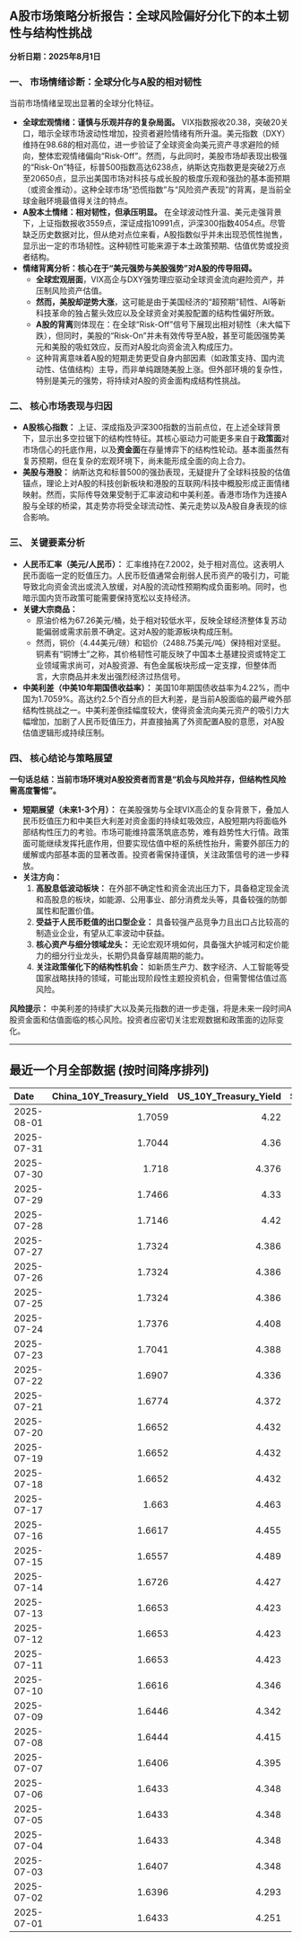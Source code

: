 ## A股市场策略分析报告：全球风险偏好分化下的本土韧性与结构性挑战

**分析日期：2025年8月1日**

### 一、 市场情绪诊断：全球分化与A股的相对韧性

当前市场情绪呈现出显著的全球分化特征。

*   **全球宏观情绪：谨慎与乐观并存的复杂局面。** VIX指数报收20.38，突破20关口，暗示全球市场波动性增加，投资者避险情绪有所升温。美元指数（DXY）维持在98.68的相对高位，进一步验证了全球资金向美元资产寻求避险的倾向，整体宏观情绪偏向“Risk-Off”。然而，与此同时，美股市场却表现出极强的“Risk-On”特征，标普500指数高达6238点，纳斯达克指数更是突破2万点至20650点，显示出美国市场对科技与成长股的极度乐观和强劲的基本面预期（或资金推动）。这种全球市场“恐慌指数”与“风险资产表现”的背离，是当前全球金融环境最值得关注的特点。
*   **A股本土情绪：相对韧性，但承压明显。** 在全球波动性升温、美元走强背景下，上证指数报收3559点，深证成指10991点，沪深300指数4054点。尽管缺乏历史数据对比，但从绝对点位来看，A股指数似乎并未出现恐慌性抛售，显示出一定的市场韧性。这种韧性可能来源于本土政策预期、估值优势或投资者结构。
*   **情绪背离分析：核心在于“美元强势与美股强势”对A股的传导阻碍。**
    *   **全球宏观层面**，VIX高企与DXY强势理应驱动全球资金流向避险资产，并压制风险资产估值。
    *   **然而，美股却逆势大涨**，这可能是由于美国经济的“超预期”韧性、AI等新科技革命的独占鳌头效应以及全球资金对美股配置的结构性偏好所致。
    *   **A股的背离**则体现在：在全球“Risk-Off”信号下展现出相对韧性（未大幅下跌），但同时，美股的“Risk-On”并未有效传导至A股，甚至可能因强势美元和美股的吸虹效应，反而对A股北向资金流入构成压力。
    *   这种背离意味着A股的短期走势更受自身内部因素（如政策支持、国内流动性、估值结构）主导，而非单纯跟随美股上涨。但外部环境的复杂性，特别是美元的强势，将持续对A股的资金面构成结构性挑战。

### 二、 核心市场表现与归因

*   **A股核心指数：** 上证、深成指及沪深300指数的当前点位，在上述全球背景下，显示出多空拉锯下的结构性特征。其核心驱动力可能更多来自于**政策面**对市场信心的托底作用，以及**资金面**在存量博弈下的结构性轮动。基本面虽然有复苏预期，但在复杂的宏观环境下，尚未能形成全面的向上合力。
*   **美股与港股：** 纳斯达克和标普500的强劲表现，无疑提升了全球科技股的估值锚点，理论上对A股的科技创新板块和港股的互联网/科技中概股形成正面情绪映射。然而，实际传导效果受制于汇率波动和中美利差。香港市场作为连接A股与全球的桥梁，其走势亦将受全球流动性、美元走势以及A股自身表现的综合影响。

### 三、 关键要素分析

*   **人民币汇率（美元/人民币）：** 汇率维持在7.2002，处于相对高位。这表明人民币面临一定的贬值压力。人民币贬值通常会削弱人民币资产的吸引力，可能导致北向资金流出或流入放缓，对A股的流动性预期构成负面影响。同时，也暗示国内货币政策可能需要保持宽松以支持经济。
*   **关键大宗商品：**
    *   原油价格为67.26美元/桶，处于相对较低水平，反映全球经济整体复苏动能偏弱或需求前景不确定。这对A股的能源板块构成压制。
    *   然而，铜价（4.44美元/磅）和铝价（2488.75美元/吨）保持相对坚挺。铜素有“铜博士”之称，其价格韧性可能反映了中国本土基建投资或特定工业领域需求尚可，对A股资源、有色金属板块形成一定支撑，但整体而言，大宗商品并未发出强烈经济过热信号。
*   **中美利差（中美10年期国债收益率）：** 美国10年期国债收益率为4.22%，而中国为1.7059%。高达约2.5个百分点的巨大利差，是当前A股面临的最严峻外部结构性挑战之一。中美利差倒挂幅度较大，使得资金流向美元资产的吸引力大幅增加，加剧了人民币贬值压力，并直接抽离了外资配置A股的意愿，对A股估值逻辑形成持续压制。

### 四、 核心结论与策略展望

**一句话总结：当前市场环境对A股投资者而言是“机会与风险并存，但结构性风险需高度警惕”。**

*   **短期展望（未来1-3个月）：** 在美股强势与全球VIX高企的复杂背景下，叠加人民币贬值压力和中美巨大利差对资金面的持续虹吸效应，A股短期内将面临外部结构性压力的考验。市场可能维持震荡筑底态势，难有趋势性大行情。政策面可能继续发挥托底作用，但要实现估值中枢的系统性抬升，需要外部压力的缓解或内部基本面的显著改善。投资者需保持谨慎，关注政策信号的进一步释放。
*   **关注方向：**
    1.  **高股息低波动板块：** 在外部不确定性和资金流出压力下，具备稳定现金流和高股息的板块，如能源、公用事业、部分消费龙头等，具备较强的防御属性和配置价值。
    2.  **受益于人民币贬值的出口型企业：** 具备较强产品竞争力且出口占比较高的制造业企业，有望从汇率波动中获益。
    3.  **核心资产与细分领域龙头：** 无论宏观环境如何，具备强大护城河和定价能力的细分行业龙头，长期仍具备穿越周期的能力。
    4.  **关注政策催化下的结构性机会：** 如新质生产力、数字经济、人工智能等受国家战略扶持的领域，可能出现阶段性主题投资机会，但需警惕估值过高风险。

**风险提示：** 中美利差的持续扩大以及美元指数的进一步走强，将是未来一段时间A股资金面和估值面临的核心风险。投资者应密切关注宏观数据和政策面的边际变化。

---

## 最近一个月全部数据 (按时间降序排列)

| Date       |   China_10Y_Treasury_Yield |   US_10Y_Treasury_Yield |   Shanghai_Composite_Index |   CSI_300_Index |   Shenzhen_Component_Index |   GOLD_spot_price |   OIL_price |   ALUMINUM_future |   BTC_price |   USD_CNY_exchange_rate |   Commodity_Index_ETF |   US_Dollar_Index |   ETH_price |   LEAN_HOGS_future |   COPPER_future |   High_Yield_Bond_ETF |   LIVE_CATTLE_future |   GOLD_near_month_future |   NATURAL_GAS_future |   PLATINUM_future |   SILVER_future |   Long_Term_Treasury_ETF |   CORN_future |   SOYBEANS_future |   WHEAT_future |   SP500_close |   NASDAQ_close |   VIX_close |   GOLD_basis_spot_vs_near |
|:-----------|---------------------------:|------------------------:|---------------------------:|----------------:|---------------------------:|------------------:|------------:|------------------:|------------:|------------------------:|----------------------:|------------------:|------------:|-------------------:|----------------:|----------------------:|---------------------:|-------------------------:|---------------------:|------------------:|----------------:|-------------------------:|--------------:|------------------:|---------------:|--------------:|---------------:|------------:|--------------------------:|
| 2025-08-01 |                     1.7059 |                   4.22  |                    3559.95 |         4054.93 |                    10991.3 |            3416   |       67.26 |           2488.75 |      113076 |                  7.2002 |                 22.09 |            98.685 |     3456.59 |             90.125 |          4.443  |                 79.98 |              223.525 |                   3416   |                3.095 |            1330.8 |          37.105 |                    87.82 |        411    |            988    |         537    |       6238.01 |        20650.1 |       20.38 |                  0        |
| 2025-07-31 |                     1.7044 |                   4.36  |                    3573.21 |         4075.59 |                    11009.8 |            3293.2 |       69.26 |           2446.75 |      117831 |                  7.1764 |                 22.45 |           100.03  |     3808.2  |            107.125 |          4.3305 |                 80.38 |              227.775 |                   3293.2 |                3.106 |            1286.4 |          36.552 |                    86.92 |        394    |            961.75 |         523.25 |       6339.39 |        21122.4 |       16.72 |                  0        |
| 2025-07-30 |                     1.718  |                   4.376 |                    3615.72 |         4151.24 |                    11203   |            3295.8 |       70    |           2502.5  |      117831 |                  7.1764 |                 22.64 |            99.94  |     3808.2  |            107.025 |          5.57   |                 80.33 |              233.075 |                   3295.8 |                3.045 |            1360.7 |          37.566 |                    86.87 |        391.75 |            967.75 |         523.75 |       6362.9  |        21129.7 |       15.48 |                  0        |
| 2025-07-29 |                     1.7466 |                   4.33  |                    3609.71 |         4152.02 |                    11289.4 |            3323.4 |       69.21 |           2507    |      117922 |                  7.1778 |                 22.69 |            98.91  |     3793.45 |            107.25  |          5.6035 |                 80.5  |              229.725 |                   3324   |                3.081 |            1404   |          38.084 |                    87.32 |        389.25 |            981.75 |         529.75 |       6370.86 |        21098.3 |       15.98 |                 -0.600098 |
| 2025-07-28 |                     1.7146 |                   4.42  |                    3597.94 |         4135.82 |                    11217.6 |            3309.1 |       66.71 |           2533.5  |      117924 |                  7.1535 |                 22.4  |            98.66  |     3787.43 |            108.525 |          5.595  |                 80.45 |              227.875 |                   3310   |                2.988 |            1404.1 |          38.026 |                    85.87 |        393.75 |            988.75 |         538.5  |       6389.77 |        21178.6 |       15.03 |                 -0.899902 |
| 2025-07-27 |                     1.7324 |                   4.386 |                    3593.66 |         4127.16 |                    11168.1 |            3334   |       65.16 |           2546.5  |      119448 |                  7.1535 |                 22.17 |            97.65  |     3875.25 |            108.7   |          5.7635 |                 80.49 |              226.475 |                   3335.6 |                3.11  |            1407.4 |          38.167 |                    86.43 |        399.5  |            998.75 |         538.25 |       6388.64 |        21108.3 |       14.93 |                 -1.6001   |
| 2025-07-26 |                     1.7324 |                   4.386 |                    3593.66 |         4127.16 |                    11168.1 |            3334   |       65.16 |           2546.5  |      117947 |                  7.1535 |                 22.17 |            97.65  |     3741.4  |            108.7   |          5.7635 |                 80.49 |              226.475 |                   3335.6 |                3.11  |            1407.4 |          38.167 |                    86.43 |        399.5  |            998.75 |         538.25 |       6388.64 |        21108.3 |       14.93 |                 -1.6001   |
| 2025-07-25 |                     1.7324 |                   4.386 |                    3593.66 |         4127.16 |                    11168.1 |            3334   |       65.16 |           2546.5  |      117636 |                  7.1535 |                 22.17 |            97.65  |     3727.27 |            108.7   |          5.7635 |                 80.49 |              226.475 |                   3335.6 |                3.11  |            1407.4 |          38.167 |                    86.43 |        399.5  |            998.75 |         538.25 |       6388.64 |        21108.3 |       14.93 |                 -1.6001   |
| 2025-07-24 |                     1.7376 |                   4.408 |                    3605.73 |         4149.04 |                    11193.1 |            3371   |       66.03 |           2564.25 |      118368 |                  7.1595 |                 22.4  |            97.38  |     3708.01 |            108.2   |          5.777  |                 80.44 |              225.8   |                   3373.5 |                3.094 |            1424.6 |          39.021 |                    85.89 |        401.75 |           1004.25 |         541.5  |       6363.35 |        21058   |       15.39 |                 -2.5      |
| 2025-07-23 |                     1.7041 |                   4.388 |                    3582.3  |         4119.77 |                    11059   |            3394.1 |       65.25 |           2566.75 |      118755 |                  7.1743 |                 22.38 |            97.21  |     3629.7  |            108.475 |          5.795  |                 80.54 |              227.025 |                   3397.6 |                3.077 |            1437.7 |          39.278 |                    86.04 |        398.5  |           1005.75 |         540.5  |       6358.91 |        21020   |       15.37 |                 -3.5      |
| 2025-07-22 |                     1.6907 |                   4.336 |                    3581.86 |         4118.96 |                    11099.8 |            3439.2 |       66.21 |           2584.25 |      119995 |                  7.1755 |                 22.44 |            97.39  |     3749.15 |            107.75  |          5.697  |                 80.5  |              224.975 |                   3443.7 |                3.252 |            1465.5 |          39.32  |                    86.52 |        399.25 |           1010.25 |         549.5  |       6309.62 |        20892.7 |       16.5  |                 -4.5      |
| 2025-07-21 |                     1.6774 |                   4.372 |                    3559.79 |         4085.61 |                    11007.5 |            3401.9 |       67.2  |           2552    |      117440 |                  7.1777 |                 22.48 |            97.85  |     3763.37 |            107.35  |          5.6105 |                 80.36 |              225.225 |                   3406.4 |                3.325 |            1477.7 |          39.101 |                    86    |        403.75 |           1015    |         542.25 |       6305.6  |        20974.2 |       16.65 |                 -4.5      |
| 2025-07-20 |                     1.6652 |                   4.432 |                    3534.48 |         4058.55 |                    10913.8 |            3353   |       67.34 |           2507.25 |      117301 |                  7.1832 |                 22.53 |            98.48  |     3759.47 |            106.475 |          5.578  |                 80.25 |              223.55  |                   3358.3 |                3.565 |            1438.5 |          38.223 |                    85.24 |        408.5  |           1027.75 |         546.25 |       6296.79 |        20895.7 |       16.41 |                 -5.30005  |
| 2025-07-19 |                     1.6652 |                   4.432 |                    3534.48 |         4058.55 |                    10913.8 |            3353   |       67.34 |           2507.25 |      117940 |                  7.1832 |                 22.53 |            98.48  |     3595.27 |            106.475 |          5.578  |                 80.25 |              223.55  |                   3358.3 |                3.565 |            1438.5 |          38.223 |                    85.24 |        408.5  |           1027.75 |         546.25 |       6296.79 |        20895.7 |       16.41 |                 -5.30005  |
| 2025-07-18 |                     1.6652 |                   4.432 |                    3534.48 |         4058.55 |                    10913.8 |            3353   |       67.34 |           2507.25 |      118003 |                  7.1832 |                 22.53 |            98.48  |     3549.02 |            106.475 |          5.578  |                 80.25 |              223.55  |                   3358.3 |                3.565 |            1438.5 |          38.223 |                    85.24 |        408.5  |           1027.75 |         546.25 |       6296.79 |        20895.7 |       16.41 |                 -5.30005  |
| 2025-07-17 |                     1.663  |                   4.463 |                    3516.82 |         4034.49 |                    10873.6 |            3340.1 |       67.54 |           2428.75 |      119290 |                  7.1785 |                 22.49 |            98.73  |     3476.78 |            105.825 |          5.486  |                 80.14 |              223.675 |                   3345.3 |                3.542 |            1454.4 |          38.056 |                    85.11 |        402    |           1021.5  |         533.5  |       6297.36 |        20885.7 |       16.52 |                 -5.19995  |
| 2025-07-16 |                     1.6617 |                   4.455 |                    3503.78 |         4007.2  |                    10720.8 |            3352.5 |       66.38 |           2433.25 |      118739 |                  7.1729 |                 22.31 |            98.39  |     3371.51 |            104.425 |          5.4965 |                 80.06 |              223.9   |                   3359.1 |                3.551 |            1417.1 |          37.853 |                    85.13 |        405.25 |           1013.5  |         541.25 |       6263.7  |        20730.5 |       17.16 |                 -6.6001   |
| 2025-07-15 |                     1.6557 |                   4.489 |                    3505    |         4019.06 |                    10744.6 |            3329.8 |       66.52 |           2447.5  |      117777 |                  7.167  |                 22.28 |            98.62  |     3139.89 |            106.85  |          5.546  |                 79.85 |              222.4   |                   3336.7 |                3.523 |            1395   |          37.834 |                    85.01 |        401.25 |            995    |         538    |       6243.76 |        20677.8 |       17.38 |                 -6.8999   |
| 2025-07-14 |                     1.6726 |                   4.427 |                    3519.65 |         4017.67 |                    10684.5 |            3351.5 |       66.98 |           2470.25 |      119850 |                  7.1681 |                 22.32 |            98.08  |     3013.35 |            106.7   |          5.515  |                 80.09 |              219.35  |                   3359.1 |                3.466 |            1399.7 |          38.462 |                    85.61 |        412.75 |            997    |         534    |       6268.56 |        20640.3 |       17.2  |                 -7.6001   |
| 2025-07-13 |                     1.6653 |                   4.423 |                    3510.18 |         4014.81 |                    10696.1 |            3356   |       68.45 |           2491.25 |      119116 |                  7.1748 |                 22.51 |            97.85  |     2973.36 |            106.725 |          5.562  |                 80.03 |              222.2   |                   3364   |                3.314 |            1452   |          38.676 |                    85.79 |        403    |           1004    |         540.75 |       6259.75 |        20585.5 |       16.4  |                 -8        |
| 2025-07-12 |                     1.6653 |                   4.423 |                    3510.18 |         4014.81 |                    10696.1 |            3356   |       68.45 |           2491.25 |      117435 |                  7.1748 |                 22.51 |            97.85  |     2942.91 |            106.725 |          5.562  |                 80.03 |              222.2   |                   3364   |                3.314 |            1452   |          38.676 |                    85.79 |        403    |           1004    |         540.75 |       6259.75 |        20585.5 |       16.4  |                 -8        |
| 2025-07-11 |                     1.6653 |                   4.423 |                    3510.18 |         4014.81 |                    10696.1 |            3356   |       68.45 |           2491.25 |      117517 |                  7.1748 |                 22.51 |            97.85  |     2957.89 |            106.725 |          5.562  |                 80.03 |              222.2   |                   3364   |                3.314 |            1452   |          38.676 |                    85.79 |        403    |           1004    |         540.75 |       6259.75 |        20585.5 |       16.4  |                 -8        |
| 2025-07-10 |                     1.6616 |                   4.346 |                    3509.68 |         4010.02 |                    10631.1 |            3317.4 |       66.57 |           2504.5  |      115987 |                  7.18   |                 22.22 |            97.65  |     2954.85 |            107.25  |          5.548  |                 80.13 |              219.225 |                   3325.7 |                3.337 |            1394.9 |          37.038 |                    86.99 |        407.25 |           1012.5  |         550.25 |       6280.46 |        20630.7 |       15.78 |                 -8.30005  |
| 2025-07-09 |                     1.6446 |                   4.342 |                    3493.05 |         3991.4  |                    10581.8 |            3311.6 |       68.38 |           2486.25 |      111327 |                  7.1738 |                 22.29 |            97.47  |     2770.78 |            107.1   |          5.4435 |                 80.21 |              219.775 |                   3321   |                3.214 |            1370.6 |          36.351 |                    86.93 |        412.5  |           1012.25 |         542.75 |       6263.26 |        20611.3 |       15.94 |                 -9.3999   |
| 2025-07-08 |                     1.6444 |                   4.415 |                    3497.48 |         3998.45 |                    10588.4 |            3307   |       68.33 |           2469.5  |      108950 |                  7.1744 |                 22.33 |            97.51  |     2615.51 |            106.975 |          5.645  |                 79.99 |              219.975 |                   3316.9 |                3.34  |            1376.6 |          36.472 |                    86.03 |        411    |           1024.25 |         543    |       6225.52 |        20418.5 |       16.81 |                 -9.8999   |
| 2025-07-07 |                     1.6406 |                   4.395 |                    3473.13 |         3965.18 |                    10435.5 |            3332.2 |       67.93 |           2467.25 |      108300 |                  7.1649 |                 22.26 |            97.48  |     2543.01 |            106.95  |          4.9845 |                 80.1  |              215.9   |                   3342.8 |                3.412 |            1361.8 |          36.615 |                    86.14 |        418    |           1031.75 |         539.75 |       6229.98 |        20412.5 |       17.79 |                -10.6001   |
| 2025-07-06 |                     1.6433 |                   4.348 |                    3472.32 |         3982.2  |                    10508.8 |            3332.5 |       66.5  |           2524.75 |      109232 |                  7.1649 |                 22.28 |            97.18  |     2571.24 |            107.975 |          5.0185 |                 80.37 |              214.05  |                   3346.4 |                3.387 |            1382.5 |          36.775 |                    86.97 |        431.5  |           1056.25 |         547.75 |       6279.35 |        20601.1 |       16.38 |                -13.8999   |
| 2025-07-05 |                     1.6433 |                   4.348 |                    3472.32 |         3982.2  |                    10508.8 |            3332.5 |       66.5  |           2524.75 |      108231 |                  7.1649 |                 22.28 |            97.18  |     2517.28 |            107.975 |          5.0185 |                 80.37 |              214.05  |                   3346.4 |                3.387 |            1382.5 |          36.775 |                    86.97 |        431.5  |           1056.25 |         547.75 |       6279.35 |        20601.1 |       16.38 |                -13.8999   |
| 2025-07-04 |                     1.6433 |                   4.348 |                    3472.32 |         3982.2  |                    10508.8 |            3332.5 |       66.5  |           2524.75 |      108034 |                  7.1649 |                 22.28 |            97.18  |     2508.52 |            107.975 |          5.0185 |                 80.37 |              214.05  |                   3346.4 |                3.387 |            1382.5 |          36.775 |                    86.97 |        431.5  |           1056.25 |         547.75 |       6279.35 |        20601.1 |       16.38 |                -13.8999   |
| 2025-07-03 |                     1.6407 |                   4.348 |                    3461.15 |         3968.07 |                    10534.6 |            3331.6 |       67    |           2524.75 |      109648 |                  7.1649 |                 22.28 |            97.18  |     2591.01 |            107.975 |          5.097  |                 80.37 |              214.05  |                   3342.9 |                3.409 |            1372   |          36.784 |                    86.97 |        431.5  |           1056.25 |         547.75 |       6279.35 |        20601.1 |       16.38 |                -11.2998   |
| 2025-07-02 |                     1.6396 |                   4.293 |                    3454.79 |         3943.69 |                    10412.6 |            3348   |       67.45 |           2530    |      108859 |                  7.1645 |                 22.29 |            96.78  |     2571.34 |            109.65  |          5.149  |                 80.32 |              212.45  |                   3359.7 |                3.488 |            1421   |          36.426 |                    87.58 |        429.25 |           1050.5  |         556    |       6227.42 |        20393.1 |       16.64 |                -11.7      |
| 2025-07-01 |                     1.6433 |                   4.251 |                    3457.75 |         3942.76 |                    10476.3 |            3336.7 |       65.45 |           2518.25 |      105698 |                  7.1636 |                 21.93 |            96.82  |     2405.79 |            109     |          5.048  |                 80.17 |              210.75  |                   3349.8 |                3.415 |            1345.9 |          36.082 |                    88.14 |        420    |           1024.75 |         537.25 |       6198.01 |        20202.9 |       16.83 |                -13.1001   |